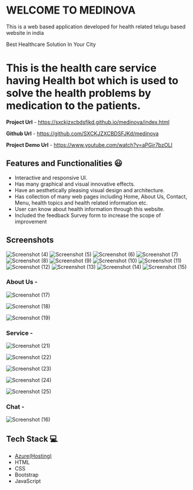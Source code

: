 # WELCOME TO MEDINOVA
This is a web based application developed for health related telugu based website in india

Best Healthcare Solution In Your City

# This is the health care service having Health bot which is used to solve the health problems by medication to the patients.

**Project Url** -  https://sxckjzxcbdsfjkd.github.io/medinova/index.html

**Github Url** -   https://github.com/SXCKJZXCBDSFJKd/medinova

**Project Demo Url** -  https://www.youtube.com/watch?v=aPGir7bzOLI

## Features and Functionalities 😃

- Interactive and responsive UI.
- Has many graphical and visual innovative effects.
- Have an aesthetically pleasing visual design and architecture.
- Has collection of many web pages including Home, About Us, Contact, Menu, health topics and health related information etc.
- User can know about health information through this website.
- Included the feedback Survey form to increase the scope of improvement 

## Screenshots

![Screenshot (4)](https://user-images.githubusercontent.com/116906436/215103525-1e7825dd-0050-438a-91a9-8cdc34267a31.png)
![Screenshot (5)](https://user-images.githubusercontent.com/116906436/215103572-2678ba31-38c4-4844-ad18-344cd31e7362.png)
![Screenshot (6)](https://user-images.githubusercontent.com/116906436/215104010-d70edda6-08c0-41da-a368-4834f35f00d4.png)
![Screenshot (7)](https://user-images.githubusercontent.com/116906436/215104117-9929b8be-569f-469d-a30a-3cbcae045d58.png)
![Screenshot (8)](https://user-images.githubusercontent.com/116906436/215104142-11e81b89-d788-4e43-80c6-19bc360f0006.png)
![Screenshot (9)](https://user-images.githubusercontent.com/116906436/215104181-9a5d0312-0716-42cd-a1b2-bb8f1e36b791.png)
![Screenshot (10)](https://user-images.githubusercontent.com/116906436/215104271-3b0056a1-8f6c-443c-b4ba-e78dc703094d.png)
![Screenshot (11)](https://user-images.githubusercontent.com/116906436/215104318-8bf19541-2c42-4956-a30f-1af61b9dd12c.png)
![Screenshot (12)](https://user-images.githubusercontent.com/116906436/215104390-4f75769d-f0eb-4de0-82b5-4c2835296c7e.png)
![Screenshot (13)](https://user-images.githubusercontent.com/116906436/215104468-829354a9-45ec-4e7c-985b-cb409e6abbd3.png)
![Screenshot (14)](https://user-images.githubusercontent.com/116906436/215104518-2ede7e11-251e-499e-93bb-1f3c167e6a64.png)
![Screenshot (15)](https://user-images.githubusercontent.com/116906436/215104776-cb0a18e4-b2e3-40fd-adc4-a3abf9e2118a.png)



### About Us -

![Screenshot (17)](https://user-images.githubusercontent.com/116906436/215105200-2ddda3bb-c7e7-4d0b-bdeb-cc36e616db16.png)

![Screenshot (18)](https://user-images.githubusercontent.com/116906436/215105272-a3af7cd7-db13-43e3-8687-68553d868bc3.png)

![Screenshot (19)](https://user-images.githubusercontent.com/116906436/215105318-e274bb5d-427b-440b-a531-f9fc0211d212.png)


### Service -

![Screenshot (21)](https://user-images.githubusercontent.com/116906436/215105846-a954405f-40aa-4bd9-a5a3-a1d5f4977fdf.png)

![Screenshot (22)](https://user-images.githubusercontent.com/116906436/215105862-87219bf4-2721-4f3d-910b-c2df6a767ce7.png)

![Screenshot (23)](https://user-images.githubusercontent.com/116906436/215105924-4867f707-0df3-4bea-9802-024390317f5e.png)

![Screenshot (24)](https://user-images.githubusercontent.com/116906436/215105957-84996339-7406-45d4-963d-cdcd3791f5e7.png)

![Screenshot (25)](https://user-images.githubusercontent.com/116906436/215105989-c9832789-e49c-43d5-890a-614c94350236.png)

### Chat -

![Screenshot (16)](https://user-images.githubusercontent.com/116906436/215106174-bdd0d77b-a780-409c-9c8c-cf8d9e6cf2f8.png)


## Tech Stack 💻

- [Azure(Hosting)](https://azure.microsoft.com/en-in/features/azure-portal/)
- HTML
- CSS
- Bootstrap
- JavaScript
